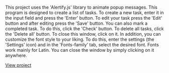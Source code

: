 This project uses the 'Alertify.js' library to animate popup messages.
This program is designed to create a list of tasks.
To create a new task, enter it in the input field and press the 'Enter' button.
To edit your task press the 'Edit' button and after editing press the 'Save' button.
You can also mark a completed task. To do this, click the 'Check' button.
To delete all tasks, click the 'Delete all' button. To close this window, click on it.
In addition, you can customize the font style to your liking. To do this, enter the settings (the 'Settings' icon) and in the 'Fonts-family' tab, select the desired font. Fonts work mainly for Latin.
You can close the window by simply clicking on it anywhere.

[View project](gregorydmitriev.github.io/ToDo-list)
